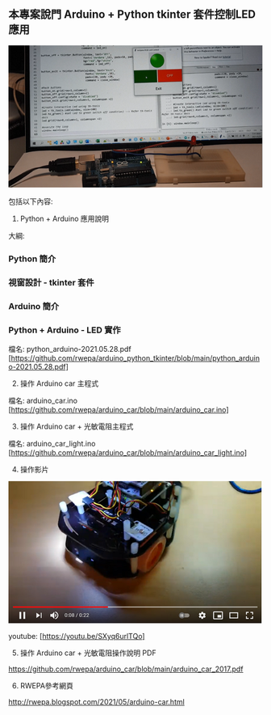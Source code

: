 ## 本專案說門 Arduino + Python tkinter 套件控制LED應用

![image](https://github.com/rwepa/arduino_python_tkinter/blob/main/imgs/arduino_tkinter_led.png)

包括以下內容:

1. Python + Arduino 應用說明

大綱:

### Python 簡介

### 視窗設計 - tkinter 套件

### Arduino 簡介

### Python + Arduino - LED 實作

檔名: python_arduino-2021.05.28.pdf
[https://github.com/rwepa/arduino_python_tkinter/blob/main/python_arduino-2021.05.28.pdf]

2. 操作 Arduino car 主程式

檔名: arduino_car.ino
[https://github.com/rwepa/arduino_car/blob/main/arduino_car.ino]

3. 操作 Arduino car + 光敏電阻主程式

檔名: arduino_car_light.ino
[https://github.com/rwepa/arduino_car/blob/main/arduino_car_light.ino]

4. 操作影片

[![Arduino car](https://github.com/rwepa/arduino_car/blob/main/imgs/arduino_car_youtube.png)](https://youtu.be/SXyq6urlTQo")

youtube: [https://youtu.be/SXyq6urlTQo]

5. 操作 Arduino car + 光敏電阻操作說明 PDF

https://github.com/rwepa/arduino_car/blob/main/arduino_car_2017.pdf

6. RWEPA參考網頁

http://rwepa.blogspot.com/2021/05/arduino-car.html
